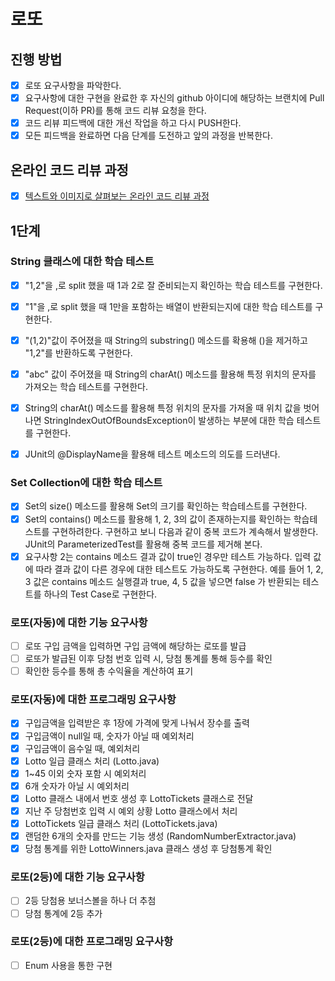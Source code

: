 # 로또
## 진행 방법
* [x] 로또 요구사항을 파악한다.
* [x] 요구사항에 대한 구현을 완료한 후 자신의 github 아이디에 해당하는 브랜치에 Pull Request(이하 PR)를 통해 코드 리뷰 요청을 한다.
* [x] 코드 리뷰 피드백에 대한 개선 작업을 하고 다시 PUSH한다.
* [x] 모든 피드백을 완료하면 다음 단계를 도전하고 앞의 과정을 반복한다.

## 온라인 코드 리뷰 과정
* [x] [텍스트와 이미지로 살펴보는 온라인 코드 리뷰 과정](https://github.com/next-step/nextstep-docs/tree/master/codereview)


## 1단계
### String 클래스에 대한 학습 테스트
* [x] "1,2"을 ,로 split 했을 때 1과 2로 잘 준비되는지 확인하는 학습 테스트를 구현한다.
* [x] "1"을 ,로 split 했을 때 1만을 포함하는 배열이 반환되는지에 대한 학습 테스트를 구현한다.

* [x] "(1,2)"값이 주어졌을 때 String의 substring() 메소드를 확용해 ()을 제거하고 "1,2"를 반환하도록 구현한다.

* [x] "abc" 값이 주어졌을 때 String의 charAt() 메소드를 활용해 특정 위치의 문자를 가져오는 학습 테스트를 구현한다.
* [x] String의 charAt() 메소드를 활용해 특정 위치의 문자를 가져올 때 위치 값을 벗어나면 StringIndexOutOfBoundsException이 발생하는 부분에 대한 학습 테스트를 구현한다.
* [x] JUnit의 @DisplayName을 활용해 테스트 메소드의 의도를 드러낸다.

### Set Collection에 대한 학습 테스트
* [x] Set의 size() 메소드를 활용해 Set의 크기를 확인하는 학습테스트를 구현한다.
* [x] Set의 contains() 메소드를 활용해 1, 2, 3의 값이 존재하는지를 확인하는 학습테스트를 구현하려한다. 구현하고 보니 다음과 같이 중복 코드가 계속해서 발생한다. JUnit의 ParameterizedTest를 활용해 중복 코드를 제거해 본다.
* [x] 요구사항 2는 contains 메소드 결과 값이 true인 경우만 테스트 가능하다. 입력 값에 따라 결과 값이 다른 경우에 대한 테스트도 가능하도록 구현한다.
  예를 들어 1, 2, 3 값은 contains 메소드 실행결과 true, 4, 5 값을 넣으면 false 가 반환되는 테스트를 하나의 Test Case로 구현한다.

### 로또(자동)에 대한 기능 요구사항
* [ ] 로또 구입 금액을 입력하면 구입 금액에 해당하는 로또를 발급
* [ ] 로또가 발급된 이후 당첨 번호 입력 시, 당첨 통계를 통해 등수를 확인
* [ ] 확인한 등수를 통해 총 수익율을 계산하여 표기

### 로또(자동)에 대한 프로그래밍 요구사항
* [x] 구입금액을 입력받은 후 1장에 가격에 맞게 나눠서 장수를 출력
* [x] 구입금액이 null일 때, 숫자가 아닐 때 예외처리
* [x] 구입금액이 음수일 때, 예외처리
* [x] Lotto 일급 클래스 처리 (Lotto.java)
* [x] 1~45 이외 숫자 포함 시 예외처리
* [x] 6개 숫자가 아닐 시 예외처리
* [x] Lotto 클래스 내에서 번호 생성 후 LottoTickets 클래스로 전달
* [x] 지난 주 당첨번호 입력 시 예외 상황 Lotto 클래스에서 처리
* [x] LottoTickets 일급 클래스 처리 (LottoTickets.java)
* [x] 랜덤한 6개의 숫자를 만드는 기능 생성 (RandomNumberExtractor.java)
* [x] 당첨 통계를 위한 LottoWinners.java 클래스 생성 후 당첨통계 확인

### 로또(2등)에 대한 기능 요구사항 
* [ ] 2등 당첨용 보너스볼을 하나 더 추첨
* [ ] 당첨 통계에 2등 추가

### 로또(2등)에 대한 프로그래밍 요구사항
* [ ] Enum 사용을 통한 구현 